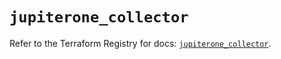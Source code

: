 # `jupiterone_collector`

Refer to the Terraform Registry for docs: [`jupiterone_collector`](https://registry.terraform.io/providers/jupiterone/jupiterone/1.16.3/docs/resources/collector).
